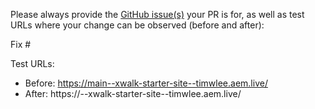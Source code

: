 Please always provide the [GitHub issue(s)](../issues) your PR is for, as well as test URLs where your change can be observed (before and after):

Fix #<gh-issue-id>

Test URLs:
- Before: https://main--xwalk-starter-site--timwlee.aem.live/
- After: https://<branch>--xwalk-starter-site--timwlee.aem.live/
